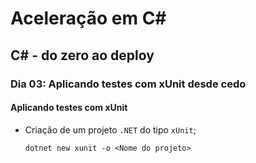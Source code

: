 # Aceleração em C#
## C# - do zero ao deploy
### Dia 03:  Aplicando testes com xUnit desde cedo

#### Aplicando testes com xUnit
* Criação de um projeto `.NET` do tipo `xUnit`;
  ~~~shell
  dotnet new xunit -o <Nome do projeto>
  ~~~
